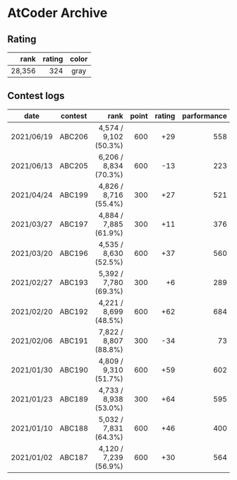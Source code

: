 # AtCoder Archive

## Rating

| rank | rating | color |
|---:|--:|:--:|
| 28,356 | 324 | gray |

## Contest logs

| date | contest | rank | point | rating | parformance |
|:---:|:--:|--:|--:|--:|--:|
| 2021/06/19 | ABC206 | 4,574 / 9,102 (50.3%) | 600 | +29 | 558 |
| 2021/06/13 | ABC205 | 6,206 / 8,834 (70.3%) | 600 | -13 | 223 |
| 2021/04/24 | ABC199 | 4,826 / 8,716 (55.4%) | 300 | +27 | 521 |
| 2021/03/27 | ABC197 | 4,884 / 7,885 (61.9%) | 300 | +11 | 376 |
| 2021/03/20 | ABC196 | 4,535 / 8,630 (52.5%) | 600 | +37 | 560 |
| 2021/02/27 | ABC193 | 5,392 / 7,780 (69.3%) | 300 | +6 | 289 |
| 2021/02/20 | ABC192 | 4,221 / 8,699 (48.5%) | 600 | +62 | 684 |
| 2021/02/06 | ABC191 | 7,822 / 8,807 (88.8%) | 300 | -34 | 73 |
| 2021/01/30 | ABC190 | 4,809 / 9,310 (51.7%) | 600 | +59 | 602 |
| 2021/01/23 | ABC189 | 4,733 / 8,938 (53.0%) | 300 | +64 | 595 |
| 2021/01/10 | ABC188 | 5,032 / 7,831 (64.3%) | 600 | +46 | 400 |
| 2021/01/02 | ABC187 | 4,120 / 7,239 (56.9%) | 600 | +30 | 564 |